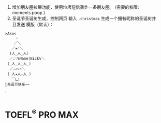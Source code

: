 1. 增加朋友圈拉屎功能，使用垃圾短信轰炸一条朋友圈。
(需要的权限: moments.poop.)
2. 圣诞节圣诞树生成，控制网页 输入 `.christmas` 生成一个拥有昵称的圣诞树并且发送
模版（默认）：
```
>Aka<
	 ☆ 
    ／＼
   ／★∴＼
  (人_人_人)
  ／∴∵%Name|Nick%＼
 (_人_人_人_)
  ／☆∴∵∴＼
 (_人★人☆人_)
   ￣凵
🎄圣诞节快乐~~
```

`


# TOEFL<sup>®️</sup> PRO MAX
